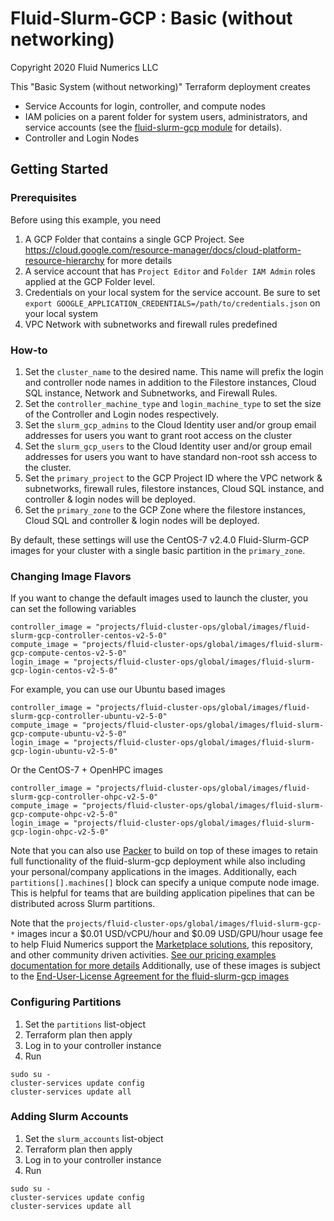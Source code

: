 # Fluid-Slurm-GCP : Basic (without networking)
Copyright 2020 Fluid Numerics LLC

This "Basic System (without networking)" Terraform deployment creates
* Service Accounts for login, controller, and compute nodes
* IAM policies on a parent folder for system users, administrators, and service accounts (see the [fluid-slurm-gcp module](../../modules/fluid-slurm-gcp/main.tf) for details).
* Controller and Login Nodes


## Getting Started

### Prerequisites
Before using this example, you need
1. A GCP Folder that contains a single GCP Project. See https://cloud.google.com/resource-manager/docs/cloud-platform-resource-hierarchy for more details
2. A service account that has `Project Editor` and `Folder IAM Admin` roles applied at the GCP Folder level.
3. Credentials on your local system for the service account. Be sure to set `export GOOGLE_APPLICATION_CREDENTIALS=/path/to/credentials.json` on your local system
4. VPC Network with subnetworks and firewall rules predefined

### How-to
1. Set the `cluster_name` to the desired name. This name will prefix the login and controller node names in addition to the Filestore instances, Cloud SQL instance, Network and Subnetworks, and Firewall Rules.
2. Set the `controller_machine_type` and `login_machine_type` to set the size of the Controller and Login nodes respectively.
3. Set the `slurm_gcp_admins` to the Cloud Identity user and/or group email addresses for users you want to grant root access on the cluster 
4. Set the `slurm_gcp_users` to the Cloud Identity user and/or group email addresses for users you want to have standard non-root ssh access to the cluster.
5. Set the `primary_project` to the GCP Project ID where the VPC network & subnetworks, firewall rules, filestore instances, Cloud SQL instance, and controller & login nodes will be deployed.
6. Set the `primary_zone` to the GCP Zone where the filestore instances, Cloud SQL and controller & login nodes will be deployed.


By default, these settings will use the CentOS-7 v2.4.0 Fluid-Slurm-GCP images for your cluster with a single basic partition in the `primary_zone`. 

### Changing Image Flavors
If you want to change the default images used to launch the cluster, you can set the following variables
```
controller_image = "projects/fluid-cluster-ops/global/images/fluid-slurm-gcp-controller-centos-v2-5-0"
compute_image = "projects/fluid-cluster-ops/global/images/fluid-slurm-gcp-compute-centos-v2-5-0"
login_image = "projects/fluid-cluster-ops/global/images/fluid-slurm-gcp-login-centos-v2-5-0"
```

For example, you can use our Ubuntu based images
```
controller_image = "projects/fluid-cluster-ops/global/images/fluid-slurm-gcp-controller-ubuntu-v2-5-0"
compute_image = "projects/fluid-cluster-ops/global/images/fluid-slurm-gcp-compute-ubuntu-v2-5-0"
login_image = "projects/fluid-cluster-ops/global/images/fluid-slurm-gcp-login-ubuntu-v2-5-0"
```

Or the CentOS-7 + OpenHPC images
```
controller_image = "projects/fluid-cluster-ops/global/images/fluid-slurm-gcp-controller-ohpc-v2-5-0"
compute_image = "projects/fluid-cluster-ops/global/images/fluid-slurm-gcp-compute-ohpc-v2-5-0"
login_image = "projects/fluid-cluster-ops/global/images/fluid-slurm-gcp-login-ohpc-v2-5-0"
```

Note that you can also use [Packer](https://packer.io) to build on top of these images to retain full functionality of the fluid-slurm-gcp deployment while also including your personal/company applications in the images. Additionally, each `partitions[].machines[]` block can specify a unique compute node image. This is helpful for teams that are building application pipelines that can be distributed across Slurm partitions. 

Note that the `projects/fluid-cluster-ops/global/images/fluid-slurm-gcp-*` images incur a $0.01 USD/vCPU/hour and $0.09 USD/GPU/hour usage fee to help Fluid Numerics support the [Marketplace solutions](https://console.cloud.google.com/marketplace/details/fluid-cluster-ops/fluid-slurm-gcp?utm_source=github&utm_medium=link&utm_campaign=v240&utm_content=terraform), this repository, and other community driven activities. [See our pricing examples documentation for more details](https://help.fluidnumerics.com/slurm-gcp/pricing)
Additionally, use of these images is subject to the [End-User-License Agreement for the fluid-slurm-gcp images](https://help.fluidnumerics.com/slurm-gcp/eula)

### Configuring Partitions
1. Set the `partitions` list-object
2. Terraform plan then apply
3. Log in to your controller instance
4. Run
```
sudo su -
cluster-services update config
cluster-services update all
```

### Adding Slurm Accounts
1. Set the `slurm_accounts` list-object
2. Terraform plan then apply
3. Log in to your controller instance
4. Run
```
sudo su -
cluster-services update config
cluster-services update all
```
